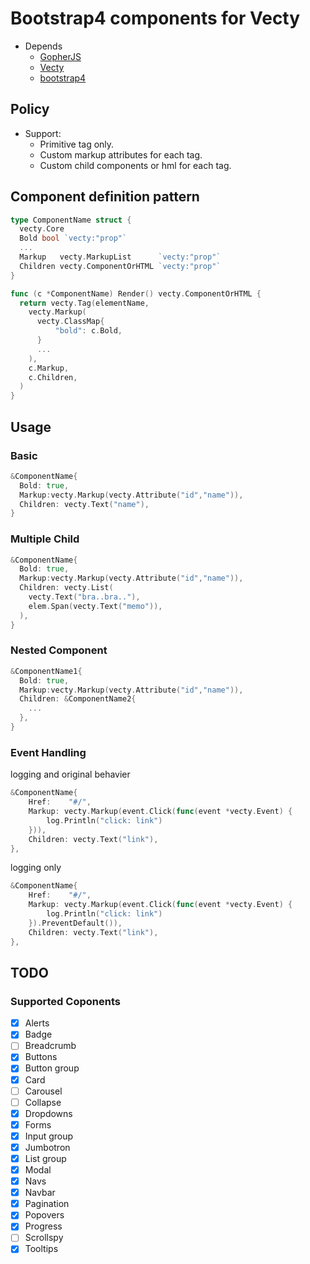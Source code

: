 # Bootstrap4 components for Vecty

- Depends
  - [GopherJS](htts://github.com/gopherjs/gopherjs)
  - [Vecty](https://github.com/gopherjs/vecty)
  - [bootstrap4](https://getbootstrap.com/docs/4.0/getting-started/introduction/)

## Policy

- Support:
  - Primitive tag only.
  - Custom markup attributes for each tag.
  - Custom child components or hml for each tag.

## Component definition pattern

```go
type ComponentName struct {
  vecty.Core
  Bold bool `vecty:"prop"`
  ...
  Markup   vecty.MarkupList      `vecty:"prop"`
  Children vecty.ComponentOrHTML `vecty:"prop"`
}

func (c *ComponentName) Render() vecty.ComponentOrHTML {
  return vecty.Tag(elementName,
    vecty.Markup(
      vecty.ClassMap{
          "bold": c.Bold,
      }
      ...
    ),
    c.Markup,
    c.Children,
  )
}
```

## Usage

### Basic

```go
&ComponentName{
  Bold: true,
  Markup:vecty.Markup(vecty.Attribute("id","name")),
  Children: vecty.Text("name"),
}
```

### Multiple Child

```go
&ComponentName{
  Bold: true,
  Markup:vecty.Markup(vecty.Attribute("id","name")),
  Children: vecty.List(
    vecty.Text("bra..bra.."),
    elem.Span(vecty.Text("memo")),
  ),
}
```

### Nested Component

```go
&ComponentName1{
  Bold: true,
  Markup:vecty.Markup(vecty.Attribute("id","name")),
  Children: &ComponentName2{
    ...
  },
}
```

### Event Handling

logging and original behavier

```go
&ComponentName{
    Href:    "#/",
    Markup: vecty.Markup(event.Click(func(event *vecty.Event) {
        log.Println("click: link")
    })),
    Children: vecty.Text("link"),
},
```

logging only

```go
&ComponentName{
    Href:    "#/",
    Markup: vecty.Markup(event.Click(func(event *vecty.Event) {
        log.Println("click: link")
    }).PreventDefault()),
    Children: vecty.Text("link"),
},
```

## TODO

### Supported Coponents

- [x] Alerts
- [x] Badge
- [ ] Breadcrumb
- [x] Buttons
- [x] Button group
- [x] Card
- [ ] Carousel
- [ ] Collapse
- [x] Dropdowns
- [x] Forms
- [x] Input group
- [x] Jumbotron
- [x] List group
- [x] Modal
- [x] Navs
- [x] Navbar
- [x] Pagination
- [x] Popovers
- [x] Progress
- [ ] Scrollspy
- [x] Tooltips
